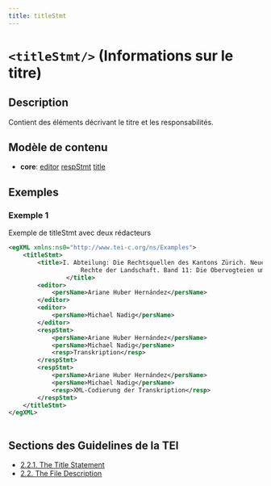 ```yaml
---
title: titleStmt
---
```




# `<titleStmt/>` (Informations sur le titre)

## Description

Contient des éléments décrivant le titre et les responsabilités. 

## Modèle de contenu

- **core**: [editor](editor.md) [respStmt](respStmt.md) [title](title.md)

## Exemples

### Exemple 1

Exemple de titleStmt avec deux rédacteurs

```xml
<egXML xmlns:ns0="http://www.tei-c.org/ns/Examples">
    <titleStmt>
        <title>I. Abteilung: Die Rechtsquellen des Kantons Zürich. Neue Folge. Zweiter Teil:
                    Rechte der Landschaft. Band 11: Die Obervogteien um die Stadt Zürich
                </title>
        <editor>
            <persName>Ariane Huber Hernández</persName>
        </editor>
        <editor>
            <persName>Michael Nadig</persName>
        </editor>
        <respStmt>
            <persName>Ariane Huber Hernández</persName>
            <persName>Michael Nadig</persName>
            <resp>Transkription</resp>
        </respStmt>
        <respStmt>
            <persName>Ariane Huber Hernández</persName>
            <persName>Michael Nadig</persName>
            <resp>XML-Codierung der Transkription</resp>
        </respStmt>
    </titleStmt>
</egXML>
               
```

## Sections des Guidelines de la TEI

- [2.2.1. The Title Statement](https://www.tei-c.org/release/doc/tei-p5-doc/en/html/HD.html#HD21)
- [2.2. The File Description](https://www.tei-c.org/release/doc/tei-p5-doc/en/html/HD.html#HD2)